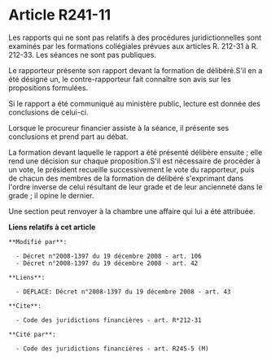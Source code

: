 # Article R241-11

Les rapports qui ne sont pas relatifs à des procédures juridictionnelles sont examinés par les formations collégiales prévues
aux articles R. 212-31 à R. 212-33. Les séances ne sont pas publiques. 

Le rapporteur présente son rapport devant la formation de délibéré.S'il en a été désigné un, le contre-rapporteur fait
connaître son avis sur les propositions formulées. 

Si le rapport a été communiqué au ministère public, lecture est donnée des conclusions de celui-ci. 

Lorsque le  procureur financier assiste à la séance, il présente ses conclusions et prend part au débat. 

La formation devant laquelle le rapport a été présenté délibère ensuite ; elle rend une décision sur chaque proposition.S'il
est nécessaire de procéder à un vote, le président recueille successivement le vote du rapporteur, puis de chacun des membres
de la formation de délibéré s'exprimant dans l'ordre inverse de celui résultant de leur grade et de leur ancienneté dans le
grade ; il opine le dernier. 

Une section peut renvoyer à la chambre une affaire qui lui a été attribuée.

**Liens relatifs à cet article**

	**Modifié par**:

	  - Décret n°2008-1397 du 19 décembre 2008 - art. 106
	  - Décret n°2008-1397 du 19 décembre 2008 - art. 42

	**Liens**:

	  - DEPLACE: Décret n°2008-1397 du 19 décembre 2008 - art. 43

	**Cite**:

	  - Code des juridictions financières - art. R*212-31

	**Cité par**:

	  - Code des juridictions financières - art. R245-5 (M)
